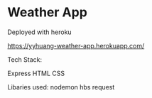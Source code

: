 # Weather App
Deployed with heroku

https://yyhuang-weather-app.herokuapp.com/


Tech Stack:

Express
HTML
CSS

Libaries used:
nodemon
hbs
request

